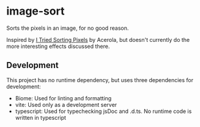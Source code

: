 # image-sort

Sorts the pixels in an image, for no good reason.

Inspired by [I Tried Sorting Pixels](https://www.youtube.com/watch?v=HMmmBDRy-jE) by Acerola, but doesn't currently do the more interesting effects discussed there.

## Development

This project has no runtime dependency, but uses three dependencies for development:

- Biome: Used for linting and formatting
- vite: Used only as a development server
- typescript: Used for typechecking jsDoc and .d.ts. No runtime code is written in typescript
